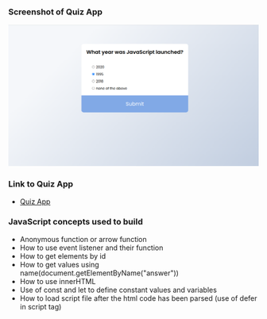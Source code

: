 ### Screenshot of Quiz App

![Quiz app](https://github.com/Pankaj-SinghR/JavaScript-Projects/blob/main/Quiz-App/screenshot.png)

### Link to Quiz App

- [Quiz App](https://pankaj-singhr.github.io/JavaScript-Projects/Quiz-App)

### JavaScript concepts used to build

- Anonymous function or arrow function
- How to use event listener and their function
- How to get elements by id
- How to get values using name(document.getElementByName("answer"))
- How to use innerHTML
- Use of const and let to define constant values and variables
- How to load script file after the html code has been parsed (use of defer in script tag)
